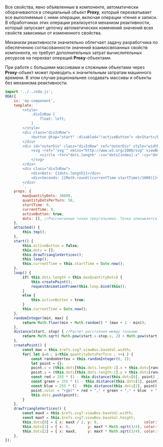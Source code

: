 ﻿Все свойства, явно объявленные в компоненте, автоматически оборачиваются в специальный объект **Proxy**, который перехватывает все выполняемые с ними операции, включая операции чтения и записи. В обработчиках этих операции реализуется механизм реактивности, который запускает цепочку автоматических изменений значений всех свойств зависимых от измененного свойства.

Механизм реактивности значительно облегчает задачу разработчика по обеспечению согласованности значений взаимосвязанных свойств компонента, но требует дополнительных затрат вычислительных ресурсов на перехват операций **Proxy**-объектами.

При работе с большими массивами и сложными объектами через **Proxy**-объект может приводить к значительным затратам машинного времени. В этом случае рациональнее создавать массивы и объекты без механизма реактивности.

```javascript run_edit_[my-component.js]
import '../../oda.js';
ODA({
    is: 'my-component',
    template: `
        <style>
            .divInRow {
                float: left;
            }
        </style>
        <div class="divInRow">
            <button @tap="start" :disabled="!activeButton"> <b>Start</b> </button>
        </div>
        <div id="outerDiv" class="divInRow" ref="outerDiv" style="width: 100px; height: 100px;">
            <svg ~ref="'svg'" xmlns="http://www.w3.org/2000/svg" viewBox="0 0 1000 1000" style="background: #ccc;">
                <circle ~for="dots.length" :cx="dots[index].x" :cy="dots[index].y" :r="1" :style="'fill:'+dots[index].color"></circle>
            </svg>
        </div>
        <div class="divInRow">
            <div>Dots: {{dots.length}}</div>
            <div>Seconds: {{Math.round((currentTime-startTime)/1000)}}</div>
        </div>
        `,
    props: { 
        maxQuantityDots: 30000,
        quantityDotsPerTurn: 50,
        startTime: 0,
        currentTime: 0,
        activeButton: true,
        dots: [], //Рассчитанные точки треугольника. Точка описывается координатами "x", "y" и цветом "color".
    },
    attached() {
        this.tmp();
    },
    start() {
        this.activeButton = false;
        this.dots = [];
        this.drawTriangleVertices();
        this.loop();
        this.currentTime = this.startTime = Date.now();
    },
    loop() {
        if( this.dots.length < this.maxQuantityDots) {
            this.createPoint();
            requestAnimationFrame(this.loop.bind(this));
        }
        else {
            this.activeButton = true;
        }
        this.currentTime = Date.now();
    },
    randomInteger(min, max) {
        return Math.floor(min + Math.random() * (max + 1 - min));
    },
    distance(start, stop) { //Расчет расстояния между точками
        return Math.sqrt( Math.pow(start.x-stop.x, 2) + Math.pow(start.y-stop.y, 2) );
    },
    createPoint() {
        const max = this.$refs.svg?.viewBox.baseVal.width;
        for( let i=0 ; i<this.quantityDotsPerTurn ; ++i ) {
            const randomVertex = this.randomInteger(0, 2);
            let point = {};
            point.x = (this.dots[this.dots.length-1].x + this.dots[randomVertex].x) / 2.0;
            point.y = (this.dots[this.dots.length-1].y + this.dots[randomVertex].y) / 2.0;
            const red = 255 * (1 - this.distance(this.dots[0], point) / max);
            const green = 255 * (1 - this.distance(this.dots[1], point) / max);
            const blue = 255 * (1 - this.distance(this.dots[2], point) / max);        
            point.color = "rgb(" + red + "," + green + "," + blue  + ")";
            this.dots.push(point);
        }
    },
    drawTriangleVertices() { 
        const maxX = this.$refs.svg?.viewBox.baseVal.width;
        const maxY = this.$refs.svg?.viewBox.baseVal.height;
        this.dots[0] = { x: maxX / 2, y: 0,                     color:"rgb(255,0,0)" };
        this.dots[1] = { x: 0,        y: maxY * Math.sqrt(3/4), color:"rgb(0,255,0)" };
        this.dots[2] = { x: maxX,     y: maxY * Math.sqrt(3/4), color:"rgb(0,0,255)" };
    },
});
```
